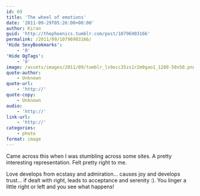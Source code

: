 ```yaml
---
id: 69
title: 'The wheel of emotions'
date: '2011-09-29T05:26:00+00:00'
author: Kiran
guid: 'http://thephoenics.tumblr.com/post/10796903166'
permalink: /2011/09/10796903166/
'Hide SexyBookmarks':
    - '0'
'Hide OgTags':
    - '0'
image: /assets/images/2011/09/tumblr_ls9occ35zs1r2m9gao1_1280-50x50.png
quote-author:
    - Unknown
quote-url:
    - 'http://'
quote-copy:
    - Unknown
audio:
    - 'http://'
link-url:
    - 'http://'
categories:
    - photo
format: image
---
```


Came across this when I was stumbling across some sites. A pretty interesting representation. Felt pretty right to me.

Love develops from ecstasy and admiration… causes joy and develops trust… if dealt with right, leads to acceptance and serenity :). You linger a little right or left and you see what happens!